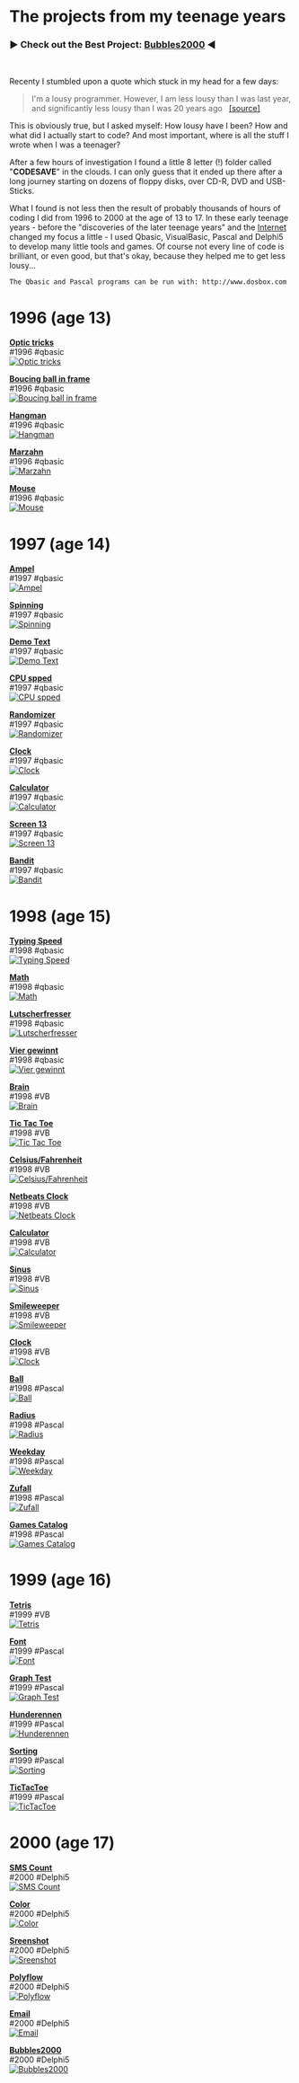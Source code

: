 # The projects from my teenage years

### :arrow_forward: Check out the Best Project: [Bubbles2000](/delphi/2000_bubbles "Bubbles2000") :arrow_backward:

<br>

Recenty I stumbled upon a quote which stuck in my head for a few days:

<blockquote>
I'm a lousy programmer. However, I am less lousy than I was last year, and significantly less lousy than I was 20 years ago &#160;
<a href="http://www.hanselman.com/blog/YouAreNotYourCode.aspx" target="_blank">[source]</a>
</blockquote>

<p>
This is obviously true, but I asked myself: How lousy have I been? 
How and what did I actually start to code? 
And most important, where is all the stuff I wrote when I was a teenager? 
</p>

<p>
After a few hours of investigation I found a little 8 letter (!) folder called "<b>CODESAVE</b>" in the clouds. 
I can only guess that it ended up there after a long journey starting on dozens of floppy disks, over CD-R, DVD and USB-Sticks. 
</p>

<p>
What I found is not less then the result of probably thousands of hours of coding I did from 1996 to 2000 at the age of 13 to 17. In these early teenage years - before the "discoveries of the later teenage years" and the <a href="/evolution">Internet</a> changed my focus a little - I used Qbasic, VisualBasic, Pascal and Delphi5 to develop many little tools and games. Of course not every line of code is brilliant, or even good, but that's okay, because they helped me to get less lousy...
</p>


```
The Qbasic and Pascal programs can be run with: http://www.dosbox.com
```


# 1996 (age 13)
<b><a href="https://github.com/madmaxmatze/coding90s/tree/master/qbasic/1996_optik" title="Optic tricks" target="_blank">
	Optic tricks
</a></b><br>
#1996 #qbasic<br>
<a href="https://github.com/madmaxmatze/coding90s/tree/master/qbasic/1996_optik" title="Optic tricks" target="_blank">
	<img alt="Optic tricks" src="https://raw.github.com/madmaxmatze/coding90s/master/qbasic/1996_optik/1996_optik.png" />
</a>



<b><a href="https://github.com/madmaxmatze/coding90s/tree/master/qbasic/1996_ball_bouncing" title="Boucing ball in frame" target="_blank">
	Boucing ball in frame
</a></b><br>
#1996 #qbasic<br>
<a href="https://github.com/madmaxmatze/coding90s/tree/master/qbasic/1996_ball_bouncing" title="Boucing ball in frame" target="_blank">
	<img alt="Boucing ball in frame" src="https://raw.github.com/madmaxmatze/coding90s/master/qbasic/1996_ball_bouncing/ball.png" />
</a>



<b><a href="https://github.com/madmaxmatze/coding90s/tree/master/qbasic/1996_henman" title="Hangman" target="_blank">
	Hangman
</a></b><br>
#1996 #qbasic<br>
<a href="https://github.com/madmaxmatze/coding90s/tree/master/qbasic/1996_henman" title="Hangman" target="_blank">
	<img alt="Hangman" src="https://raw.github.com/madmaxmatze/coding90s/master/qbasic/1996_henman/henman.png" />
</a>



<b><a href="https://github.com/madmaxmatze/coding90s/tree/master/qbasic/1996_marzahn" title="Marzahn" target="_blank">
	Marzahn
</a></b><br>
#1996 #qbasic<br>
<a href="https://github.com/madmaxmatze/coding90s/tree/master/qbasic/1996_marzahn" title="Marzahn" target="_blank">
	<img alt="Marzahn" src="https://raw.github.com/madmaxmatze/coding90s/master/qbasic/1996_marzahn/marzahn.png" />
</a>



<b><a href="https://github.com/madmaxmatze/coding90s/tree/master/qbasic/1996_mouse" title="Mouse" target="_blank">
	Mouse
</a></b><br>
#1996 #qbasic<br>
<a href="https://github.com/madmaxmatze/coding90s/tree/master/qbasic/1996_mouse" title="Mouse" target="_blank">
	<img alt="Mouse" src="https://raw.github.com/madmaxmatze/coding90s/master/qbasic/1996_mouse/3d_button.png" />
</a>


# 1997 (age 14)
<b><a href="https://github.com/madmaxmatze/coding90s/tree/master/qbasic/1997_ampel" title="Ampel" target="_blank">
	Ampel
</a></b><br>
#1997 #qbasic<br>
<a href="https://github.com/madmaxmatze/coding90s/tree/master/qbasic/1997_ampel" title="Ampel" target="_blank">
	<img alt="Ampel" src="https://raw.github.com/madmaxmatze/coding90s/master/qbasic/1997_ampel/1997_ampel.png" />
</a>



<b><a href="https://github.com/madmaxmatze/coding90s/tree/master/qbasic/1997_drehen" title="Spinning" target="_blank">
	Spinning
</a></b><br>
#1997 #qbasic<br>
<a href="https://github.com/madmaxmatze/coding90s/tree/master/qbasic/1997_drehen" title="Spinning" target="_blank">
	<img alt="Spinning" src="https://raw.github.com/madmaxmatze/coding90s/master/qbasic/1997_drehen/1998_qbasic_flying_spinning_object.png" />
</a>



<b><a href="https://github.com/madmaxmatze/coding90s/tree/master/qbasic/1997_demotext" title="Demo Text" target="_blank">
	Demo Text
</a></b><br>
#1997 #qbasic<br>
<a href="https://github.com/madmaxmatze/coding90s/tree/master/qbasic/1997_demotext" title="Demo Text" target="_blank">
	<img alt="Demo Text" src="https://raw.github.com/madmaxmatze/coding90s/master/qbasic/1997_demotext/demotext.png" />
</a>



<b><a href="https://github.com/madmaxmatze/coding90s/tree/master/qbasic/1997_cpuspeed" title="CPU spped" target="_blank">
	CPU spped
</a></b><br>
#1997 #qbasic<br>
<a href="https://github.com/madmaxmatze/coding90s/tree/master/qbasic/1997_cpuspeed" title="CPU spped" target="_blank">
	<img alt="CPU spped" src="https://raw.github.com/madmaxmatze/coding90s/master/qbasic/1997_cpuspeed/cpu_speed.png" />
</a>



<b><a href="https://github.com/madmaxmatze/coding90s/tree/master/qbasic/1997_randomizer" title="Randomizer" target="_blank">
	Randomizer
</a></b><br>
#1997 #qbasic<br>
<a href="https://github.com/madmaxmatze/coding90s/tree/master/qbasic/1997_randomizer" title="Randomizer" target="_blank">
	<img alt="Randomizer" src="https://raw.github.com/madmaxmatze/coding90s/master/qbasic/1997_randomizer/zaehler2.png" />
</a>



<b><a href="https://github.com/madmaxmatze/coding90s/tree/master/qbasic/1997_uhr" title="Clock" target="_blank">
	Clock
</a></b><br>
#1997 #qbasic<br>
<a href="https://github.com/madmaxmatze/coding90s/tree/master/qbasic/1997_uhr" title="Clock" target="_blank">
	<img alt="Clock" src="https://raw.github.com/madmaxmatze/coding90s/master/qbasic/1997_uhr/screenshots/uhr2.png" />
</a>



<b><a href="https://github.com/madmaxmatze/coding90s/tree/master/qbasic/1997_calc" title="Calculator" target="_blank">
	Calculator
</a></b><br>
#1997 #qbasic<br>
<a href="https://github.com/madmaxmatze/coding90s/tree/master/qbasic/1997_calc" title="Calculator" target="_blank">
	<img alt="Calculator" src="https://raw.github.com/madmaxmatze/coding90s/master/qbasic/1997_calc/calc.png" />
</a>



<b><a href="https://github.com/madmaxmatze/coding90s/tree/master/qbasic/1997_screen13" title="Screen 13" target="_blank">
	Screen 13
</a></b><br>
#1997 #qbasic<br>
<a href="https://github.com/madmaxmatze/coding90s/tree/master/qbasic/1997_screen13" title="Screen 13" target="_blank">
	<img alt="Screen 13" src="https://raw.github.com/madmaxmatze/coding90s/master/qbasic/1997_screen13/screenshots/schoener1.png" />
</a>



<b><a href="https://github.com/madmaxmatze/coding90s/tree/master/qbasic/1997_bandit" title="Bandit" target="_blank">
	Bandit
</a></b><br>
#1997 #qbasic<br>
<a href="https://github.com/madmaxmatze/coding90s/tree/master/qbasic/1997_bandit" title="Bandit" target="_blank">
	<img alt="Bandit" src="https://raw.github.com/madmaxmatze/coding90s/master/qbasic/1997_bandit/1997_bandit.png" />
</a>


# 1998 (age 15)
<b><a href="https://github.com/madmaxmatze/coding90s/tree/master/qbasic/1998_tippen" title="Typing Speed" target="_blank">
	Typing Speed
</a></b><br>
#1998 #qbasic<br>
<a href="https://github.com/madmaxmatze/coding90s/tree/master/qbasic/1998_tippen" title="Typing Speed" target="_blank">
	<img alt="Typing Speed" src="https://raw.github.com/madmaxmatze/coding90s/master/qbasic/1998_tippen/1998_tippen.png" />
</a>



<b><a href="https://github.com/madmaxmatze/coding90s/tree/master/qbasic/1998_math" title="Math" target="_blank">
	Math
</a></b><br>
#1998 #qbasic<br>
<a href="https://github.com/madmaxmatze/coding90s/tree/master/qbasic/1998_math" title="Math" target="_blank">
	<img alt="Math" src="https://raw.github.com/madmaxmatze/coding90s/master/qbasic/1998_math/screenshots/sin.png" />
</a>



<b><a href="https://github.com/madmaxmatze/coding90s/tree/master/qbasic/1998_lutscherfresser" title="Lutscherfresser" target="_blank">
	Lutscherfresser
</a></b><br>
#1998 #qbasic<br>
<a href="https://github.com/madmaxmatze/coding90s/tree/master/qbasic/1998_lutscherfresser" title="Lutscherfresser" target="_blank">
	<img alt="Lutscherfresser" src="https://raw.github.com/madmaxmatze/coding90s/master/qbasic/1998_lutscherfresser/screenshots/1997_qbasic_lutscherfresser_ingame.png" />
</a>



<b><a href="https://github.com/madmaxmatze/coding90s/tree/master/qbasic/1998_vier_gewinnt" title="Vier gewinnt" target="_blank">
	Vier gewinnt
</a></b><br>
#1998 #qbasic<br>
<a href="https://github.com/madmaxmatze/coding90s/tree/master/qbasic/1998_vier_gewinnt" title="Vier gewinnt" target="_blank">
	<img alt="Vier gewinnt" src="https://raw.github.com/madmaxmatze/coding90s/master/qbasic/1998_vier_gewinnt/4end.png" />
</a>



<b><a href="https://github.com/madmaxmatze/coding90s/tree/master/visualbasic/1998_brain" title="Brain" target="_blank">
	Brain
</a></b><br>
#1998 #VB<br>
<a href="https://github.com/madmaxmatze/coding90s/tree/master/visualbasic/1998_brain" title="Brain" target="_blank">
	<img alt="Brain" src="https://raw.github.com/madmaxmatze/coding90s/master/visualbasic/1998_brain/brain.png" />
</a>



<b><a href="https://github.com/madmaxmatze/coding90s/tree/master/visualbasic/1998_tictac" title="Tic Tac Toe" target="_blank">
	Tic Tac Toe
</a></b><br>
#1998 #VB<br>
<a href="https://github.com/madmaxmatze/coding90s/tree/master/visualbasic/1998_tictac" title="Tic Tac Toe" target="_blank">
	<img alt="Tic Tac Toe" src="https://raw.github.com/madmaxmatze/coding90s/master/visualbasic/1998_tictac/ttt.png" />
</a>



<b><a href="https://github.com/madmaxmatze/coding90s/tree/master/visualbasic/1998_celfar" title="Celsius/Fahrenheit" target="_blank">
	Celsius/Fahrenheit
</a></b><br>
#1998 #VB<br>
<a href="https://github.com/madmaxmatze/coding90s/tree/master/visualbasic/1998_celfar" title="Celsius/Fahrenheit" target="_blank">
	<img alt="Celsius/Fahrenheit" src="https://raw.github.com/madmaxmatze/coding90s/master/visualbasic/1998_celfar/cel_far.png" />
</a>



<b><a href="https://github.com/madmaxmatze/coding90s/tree/master/visualbasic/1998_netbeats" title="Netbeats Clock" target="_blank">
	Netbeats Clock
</a></b><br>
#1998 #VB<br>
<a href="https://github.com/madmaxmatze/coding90s/tree/master/visualbasic/1998_netbeats" title="Netbeats Clock" target="_blank">
	<img alt="Netbeats Clock" src="https://raw.github.com/madmaxmatze/coding90s/master/visualbasic/1998_netbeats/beats.png" />
</a>



<b><a href="https://github.com/madmaxmatze/coding90s/tree/master/visualbasic/1998_rechner" title="Calculator" target="_blank">
	Calculator
</a></b><br>
#1998 #VB<br>
<a href="https://github.com/madmaxmatze/coding90s/tree/master/visualbasic/1998_rechner" title="Calculator" target="_blank">
	<img alt="Calculator" src="https://raw.github.com/madmaxmatze/coding90s/master/visualbasic/1998_rechner/rechner.png" />
</a>



<b><a href="https://github.com/madmaxmatze/coding90s/tree/master/visualbasic" title="Sinus" target="_blank">
	Sinus
</a></b><br>
#1998 #VB<br>
<a href="https://github.com/madmaxmatze/coding90s/tree/master/visualbasic" title="Sinus" target="_blank">
	<img alt="Sinus" src="https://raw.github.com/madmaxmatze/coding90s/master/visualbasic/1998_sinus/sin.png" />
</a>



<b><a href="https://github.com/madmaxmatze/coding90s/tree/master/visualbasic/1998_smileweeper" title="Smileweeper" target="_blank">
	Smileweeper
</a></b><br>
#1998 #VB<br>
<a href="https://github.com/madmaxmatze/coding90s/tree/master/visualbasic/1998_smileweeper" title="Smileweeper" target="_blank">
	<img alt="Smileweeper" src="https://raw.github.com/madmaxmatze/coding90s/master/visualbasic/1998_smileweeper/smileweeper.png" />
</a>



<b><a href="https://github.com/madmaxmatze/coding90s/tree/master/visualbasic/1998_uhr" title="Clock" target="_blank">
	Clock
</a></b><br>
#1998 #VB<br>
<a href="https://github.com/madmaxmatze/coding90s/tree/master/visualbasic/1998_uhr" title="Clock" target="_blank">
	<img alt="Clock" src="https://raw.github.com/madmaxmatze/coding90s/master/visualbasic/1998_uhr/uhr.png" />
</a>



<b><a href="https://github.com/madmaxmatze/coding90s/tree/master/pascal/1998_ball" title="Ball" target="_blank">
	Ball
</a></b><br>
#1998 #Pascal<br>
<a href="https://github.com/madmaxmatze/coding90s/tree/master/pascal/1998_ball" title="Ball" target="_blank">
	<img alt="Ball" src="https://raw.github.com/madmaxmatze/coding90s/master/pascal/1998_ball/1998_ball.png" />
</a>



<b><a href="https://github.com/madmaxmatze/coding90s/tree/master/pascal/1998_radius" title="Radius" target="_blank">
	Radius
</a></b><br>
#1998 #Pascal<br>
<a href="https://github.com/madmaxmatze/coding90s/tree/master/pascal/1998_radius" title="Radius" target="_blank">
	<img alt="Radius" src="https://raw.github.com/madmaxmatze/coding90s/master/pascal/1998_radius/1998_radius.png" />
</a>



<b><a href="https://github.com/madmaxmatze/coding90s/tree/master/pascal/1998_timedate" title="Weekday" target="_blank">
	Weekday
</a></b><br>
#1998 #Pascal<br>
<a href="https://github.com/madmaxmatze/coding90s/tree/master/pascal/1998_timedate" title="Weekday" target="_blank">
	<img alt="Weekday" src="https://raw.github.com/madmaxmatze/coding90s/master/pascal/1998_timedate/1998_pascal_getdate.png" />
</a>



<b><a href="https://github.com/madmaxmatze/coding90s/tree/master/pascal/1998_zufall" title="Zufall" target="_blank">
	Zufall
</a></b><br>
#1998 #Pascal<br>
<a href="https://github.com/madmaxmatze/coding90s/tree/master/pascal/1998_zufall" title="Zufall" target="_blank">
	<img alt="Zufall" src="https://raw.github.com/madmaxmatze/coding90s/master/pascal/1998_zufall/1998_zufall.png" />
</a>



<b><a href="https://github.com/madmaxmatze/coding90s/tree/master/pascal/1998_games_catalog" title="Games Catalog" target="_blank">
	Games Catalog
</a></b><br>
#1998 #Pascal<br>
<a href="https://github.com/madmaxmatze/coding90s/tree/master/pascal/1998_games_catalog" title="Games Catalog" target="_blank">
	<img alt="Games Catalog" src="https://raw.github.com/madmaxmatze/coding90s/master/pascal/1998_games_catalog/1998_pascal_games_catalog.png" />
</a>


# 1999 (age 16)
<b><a href="https://github.com/madmaxmatze/coding90s/tree/master/visualbasic/1999_tetris" title="Tetris" target="_blank">
	Tetris
</a></b><br>
#1999 #VB<br>
<a href="https://github.com/madmaxmatze/coding90s/tree/master/visualbasic/1999_tetris" title="Tetris" target="_blank">
	<img alt="Tetris" src="https://raw.github.com/madmaxmatze/coding90s/master/visualbasic/1999_tetris/tetris.png" />
</a>



<b><a href="https://github.com/madmaxmatze/coding90s/tree/master/pascal/1999_font" title="Font" target="_blank">
	Font
</a></b><br>
#1999 #Pascal<br>
<a href="https://github.com/madmaxmatze/coding90s/tree/master/pascal/1999_font" title="Font" target="_blank">
	<img alt="Font" src="https://raw.github.com/madmaxmatze/coding90s/master/pascal/1999_font/1999_fonts.png" />
</a>



<b><a href="https://github.com/madmaxmatze/coding90s/tree/master/pascal/1999_graph" title="Graph Test" target="_blank">
	Graph Test
</a></b><br>
#1999 #Pascal<br>
<a href="https://github.com/madmaxmatze/coding90s/tree/master/pascal/1999_graph" title="Graph Test" target="_blank">
	<img alt="Graph Test" src="https://raw.github.com/madmaxmatze/coding90s/master/pascal/1999_graph/1998_graph.png" />
</a>



<b><a href="https://github.com/madmaxmatze/coding90s/tree/master/pascal/1999_hunderennen" title="Hunderennen" target="_blank">
	Hunderennen
</a></b><br>
#1999 #Pascal<br>
<a href="https://github.com/madmaxmatze/coding90s/tree/master/pascal/1999_hunderennen" title="Hunderennen" target="_blank">
	<img alt="Hunderennen" src="https://raw.github.com/madmaxmatze/coding90s/master/pascal/1999_hunderennen/1999_pascal_hunde_randor_number_experiment.png" />
</a>



<b><a href="https://github.com/madmaxmatze/coding90s/tree/master/pascal/1999_sort" title="Sorting" target="_blank">
	Sorting
</a></b><br>
#1999 #Pascal<br>
<a href="https://github.com/madmaxmatze/coding90s/tree/master/pascal/1999_sort" title="Sorting" target="_blank">
	<img alt="Sorting" src="https://raw.github.com/madmaxmatze/coding90s/master/pascal/1999_sort/1999_sort_array.png" />
</a>



<b><a href="https://github.com/madmaxmatze/coding90s/tree/master/pascal/1999_tictactoe" title="TicTacToe" target="_blank">
	TicTacToe
</a></b><br>
#1999 #Pascal<br>
<a href="https://github.com/madmaxmatze/coding90s/tree/master/pascal/1999_tictactoe" title="TicTacToe" target="_blank">
	<img alt="TicTacToe" src="https://raw.github.com/madmaxmatze/coding90s/master/pascal/1999_tictactoe/1999_tictac.png" />
</a>


# 2000 (age 17)
<b><a href="https://github.com/madmaxmatze/coding90s/tree/master/delphi/2000_sms_count" title="SMS Count" target="_blank">
	SMS Count
</a></b><br>
#2000 #Delphi5<br>
<a href="https://github.com/madmaxmatze/coding90s/tree/master/delphi/2000_sms_count" title="SMS Count" target="_blank">
	<img alt="SMS Count" src="https://raw.github.com/madmaxmatze/coding90s/master/delphi/2000_sms_count/letter_count.png" />
</a>



<b><a href="https://github.com/madmaxmatze/coding90s/tree/master/delphi/2000_farben" title="Color" target="_blank">
	Color
</a></b><br>
#2000 #Delphi5<br>
<a href="https://github.com/madmaxmatze/coding90s/tree/master/delphi/2000_farben" title="Color" target="_blank">
	<img alt="Color" src="https://raw.github.com/madmaxmatze/coding90s/master/delphi/2000_farben/colors.png" />
</a>



<b><a href="https://github.com/madmaxmatze/coding90s/tree/master/delphi/2000_picturesave" title="Sreenshot" target="_blank">
	Sreenshot
</a></b><br>
#2000 #Delphi5<br>
<a href="https://github.com/madmaxmatze/coding90s/tree/master/delphi/2000_picturesave" title="Sreenshot" target="_blank">
	<img alt="Sreenshot" src="https://raw.github.com/madmaxmatze/coding90s/master/delphi/2000_picturesave/picturesave.png" />
</a>



<b><a href="https://github.com/madmaxmatze/coding90s/tree/master/delphi/2000_polyflow" title="Polyflow" target="_blank">
	Polyflow
</a></b><br>
#2000 #Delphi5<br>
<a href="https://github.com/madmaxmatze/coding90s/tree/master/delphi/2000_polyflow" title="Polyflow" target="_blank">
	<img alt="Polyflow" src="https://raw.github.com/madmaxmatze/coding90s/master/delphi/2000_polyflow/polyflow.png" />
</a>



<b><a href="https://github.com/madmaxmatze/coding90s/tree/master/delphi/2000_email" title="Email" target="_blank">
	Email
</a></b><br>
#2000 #Delphi5<br>
<a href="https://github.com/madmaxmatze/coding90s/tree/master/delphi/2000_email" title="Email" target="_blank">
	<img alt="Email" src="https://raw.github.com/madmaxmatze/coding90s/master/delphi/2000_email/mailclient.png" />
</a>



<b><a href="https://github.com/madmaxmatze/coding90s/tree/master/delphi/2000_bubbles" title="Bubbles2000" target="_blank">
	Bubbles2000
</a></b><br>
#2000 #Delphi5<br>
<a href="https://github.com/madmaxmatze/coding90s/tree/master/delphi/2000_bubbles" title="Bubbles2000" target="_blank">
	<img alt="Bubbles2000" src="https://raw.github.com/madmaxmatze/coding90s/master/delphi/2000_bubbles/screenshots/bubbles3.jpg" />
</a>
